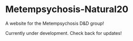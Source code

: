 # Metempsychosis-Natural20
A website for the Metempsychosis D&amp;D group!


Currently under development. Check back for updates!

